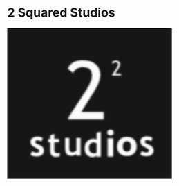 # 2 Squared Studios

![2 Squared Logo](https://github.com/2squaredstudios/.github/raw/main/logo.png)
